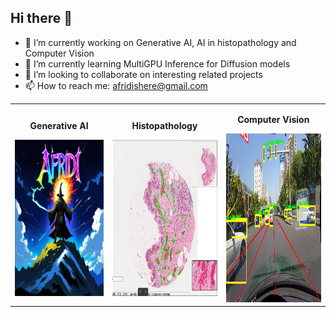 ## Hi there 👋

- 🔭 I’m currently working on Generative AI, AI in histopathology and Computer Vision
- 🌱 I’m currently learning MultiGPU Inference for Diffusion models
- 👯 I’m looking to collaborate on interesting related projects
- 📫 How to reach me: afridishere@gmail.com

<table>
  <tr>
    <td style="text-align: center;">
      <p><strong>Generative AI</strong></p>
      <img src="af3.png" height="250" width = "500">
    </td>
    <td style="text-align: center;">
      <p><strong>Histopathology</strong></p>
      <img src="hist.png" height="250" width="500">
    </td>
    <td style="text-align: center;">
      <p><strong>Computer Vision</strong></p>
      <img src="35.jpg" height = "270" width = "600">
    </td>
  </tr>
</table>

